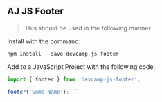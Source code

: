 ## AJ JS Footer

> This should be used in the following manner

Install with the command:

```npm install --save devcamp-js-footer```

Add to a JavaScript Project with the following code:

```javascript
import { footer } from 'devcamp-js-footer';

footer('Some Name');```
```